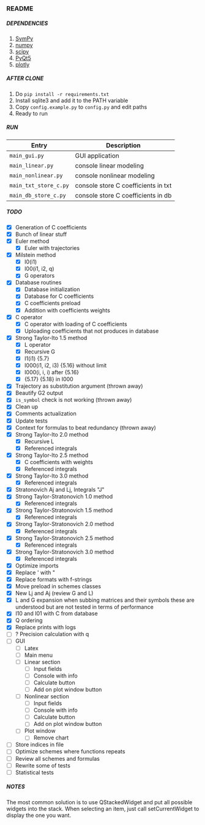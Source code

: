 ### README ###

##### DEPENDENCIES #####
1. [SymPy](https://docs.sympy.org/latest/index.html)
1. [numpy](https://numpy.org/)
1. [scipy](https://www.scipy.org/)
1. [PyQt5](https://pypi.org/project/PyQt5/)
1. [plotly](https://plotly.com/python/)

##### AFTER CLONE #####
1. Do `pip install -r requirements.txt`
1. Install sqlite3 and add it to the PATH variable
1. Copy `config.example.py` to `config.py` and edit paths
1. Ready to run

##### RUN #####
Entry                   | Description
------------------------|------------------------------------
`main_gui.py`           | GUI application
`main_linear.py`        | console linear modeling
`main_nonlinear.py`     | console nonlinear modeling
`main_txt_store_c.py`   | console store C coefficients in txt
`main_db_store_c.py`    | console store C coefficients in db

##### TODO #####
- [x] Generation of C coefficients
- [x] Bunch of linear stuff
- [x] Euler method
    - [x] Euler with trajectories
- [x] Milstein method
    - [x] I0(i1)
    - [x] I00(i1, i2, q)
    - [x] G operators
- [x] Database routines
    - [x] Database initialization
    - [x] Database for C coefficients
    - [x] C coefficients preload
    - [x] Addition with coefficients weights
- [x] C operator
    - [x] C operator with loading of C coefficients
    - [x] Uploading coefficients that not produces in database
- [x] Strong Taylor-Ito 1.5 method
    - [x] L operator
    - [x] Recursive G
    - [x] I1(i1) {5.7}
    - [x] I000(i1, i2, i3) {5.16} without limit
    - [x] I000(i, i, i) after {5.16}
    - [x] {5.17} {5.18} in I000
- [x] Trajectory as substitution argument (thrown away) 
- [x] Beautify G2 output
- [x] `is_symbol` check is not working (thrown away) 
- [x] Clean up
- [x] Comments actualization
- [x] Update tests
- [x] Context for formulas to beat redundancy (thrown away) 
- [x] Strong Taylor-Ito 2.0 method
    - [x] Recursive L
    - [x] Referenced integrals
- [x] Strong Taylor-Ito 2.5 method
    - [x] C coefficients with weights
    - [x] Referenced integrals
- [x] Strong Taylor-Ito 3.0 method
    - [x] Referenced integrals
- [x] Stratonovich Aj and Lj, Integrals "J"
- [x] Strong Taylor-Stratonovich 1.0 method
    - [x] Referenced integrals
- [x] Strong Taylor-Stratonovich 1.5 method
    - [x] Referenced integrals
- [x] Strong Taylor-Stratonovich 2.0 method
    - [x] Referenced integrals
- [x] Strong Taylor-Stratonovich 2.5 method
    - [x] Referenced integrals
- [x] Strong Taylor-Stratonovich 3.0 method
    - [x] Referenced integrals
- [x] Optimize imports
- [x] Replace ' with "
- [x] Replace formats with f-strings
- [x] Move preload in schemes classes
- [x] New Lj and Aj (review G and L)
- [x] L and G expansion when subbing matrices and their symbols these are 
      understood but are not tested in terms of performance
- [x] I10 and I01 with C from database
- [x] Q ordering
- [x] Replace prints with logs
- [ ] ? Precision calculation with q
- [ ] GUI
    - [ ] Latex
    - [ ] Main menu
    - [ ] Linear section
        - [ ] Input fields
        - [ ] Console with info
        - [ ] Calculate button
        - [ ] Add on plot window button
    - [ ] Nonlinear section
        - [ ] Input fields
        - [ ] Console with info
        - [ ] Calculate button
        - [ ] Add on plot window button
    - [ ] Plot window
        - [ ] Remove chart
- [ ] Store indices in file
- [ ] Optimize schemes where functions repeats
- [ ] Review all schemes and formulas
- [ ] Rewrite some of tests
- [ ] Statistical tests

##### NOTES #####
The most common solution is to use QStackedWidget and put all possible 
widgets into the stack. When selecting an item, just call setCurrentWidget 
to display the one you want.